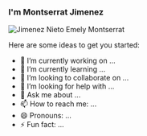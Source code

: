### I'm Montserrat Jimenez 

<img src=https://github.com/EmelyMonserrat/EmelyMonserrat/assets/114194842/2d880402-d245-4f68-9862-45dafe02502c alt="Jimenez Nieto Emely Montserrat">



Here are some ideas to get you started:

- 🔭 I’m currently working on ...
- 🌱 I’m currently learning ...
- 👯 I’m looking to collaborate on ...
- 🤔 I’m looking for help with ...
- 💬 Ask me about ...
- 📫 How to reach me: ...
- 😄 Pronouns: ...
- ⚡ Fun fact: ...

